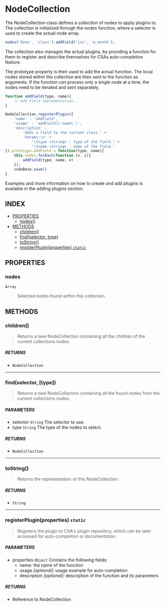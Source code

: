 # NodeCollection

The NodeCollection class defines a collection of nodes to apply plugins to. The collection is initialized through the nodes function, where a selector is used to create the actual node array.

```js
nodes('Date', 'class').addField('int', 'm_month');
```

The collection also manages the actual plugins, by providing a function for them to register and describe themselves for CSAs auto-completion feature.

The prototype property is then used to add the actual function. The local nodes stored within the collection are then sent to the function as arguments. If the function can process only a single node at a time, the nodes need to be iterated and sent separately.

```js
function addField(type, name){
    // Add Field Implementation...
}

NodeCollection.registerPlugin({
    'name' : 'addField',
    'usage' : 'addField(\'name\')',
    'description' :
        'Adds a field to the current class.' +
        'Params:\n' +
			'\ttype <string> : type of the field.' +
            '\tname <string> : name of the field.'
}).prototype.addField = function(type, name){
    this.nodes.forEach(function (v, i){
        addField(type, name, v)
    });
    codeBase.save()
}
```

Examples and more information on how to create and add plugins is available in the adding plugins section.

## INDEX

 - [PROPERTIES](#properties)
	 - [nodes()](#nodes)
 - [METHODS](#methods)
	 - [children()](#children)
	 - [find(selector, type)](#findselectortype)
	 - [toString()](#tostring)
	 - [registerPlugin(properties) `static`](#registerpluginpropertiesstatic)


## PROPERTIES

### nodes

`Array`

> Selected nodes found within this collection.

## METHODS

### children()

> Returns a new NodeCollection containing all the children of the current collections nodes.

##### RETURNS

 * `NodeCollection`

---

### find(selector, [type])

> Returns a new NodeCollection containing all the found nodes from the current collections nodes.

##### PARAMETERS

 * selector `String` The selector to use.
 * type `String` The type of the nodes to select.

##### RETURNS

 * `NodeCollection`

---

### toString()

> Returns the representation of this NodeCollection.

##### RETURNS

 * `String`

---

### registerPlugin(properties) `static`

> Registers the plugin to CSA's plugin repository, which can be later accessed for auto-completion or documentation.

##### PARAMETERS

 * properties `Object` Contains the following fields:
	 * name: the name of the function
	 * usage *[optional]*: usage example for auto-completion
	 * description *[optional]*: description of the function and its parameters

##### RETURNS

 * Reference to NodeCollection
